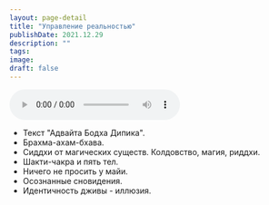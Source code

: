 ```yaml
---
layout: page-detail
title: "Управление реальностью"
publishDate: 2021.12.29
description: ""
tags:
image:
draft: false
---
```


<audio title="2021.12.29 - Управление реальностью.mp3" src="/upload/iblock/1ed/1eda490ab383ac1f24d42d00018897aa.mp3" controls=""></audio>

* Текст "Адвайта Бодха Дипика".
* Брахма-ахам-бхава.
* Сиддхи от магических существ. Колдовство, магия, риддхи.
* Шакти-чакра и пять тел.
* Ничего не просить у майи.
* Осознанные сновидения.
* Идентичность дживы - иллюзия.

  
